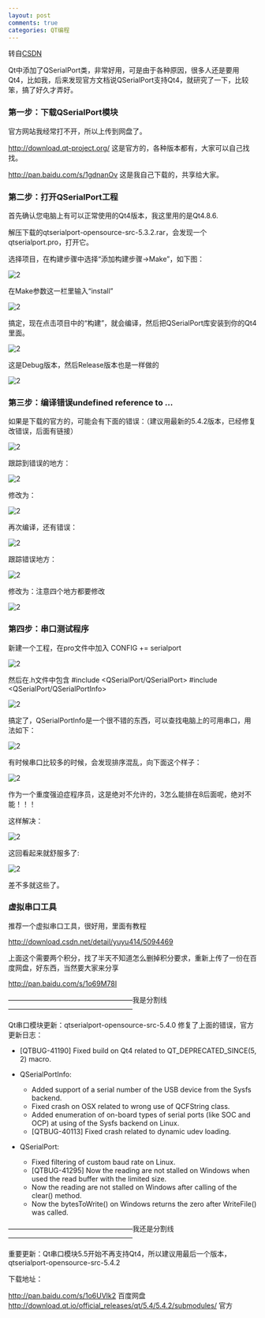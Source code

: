 ```yaml
---
layout: post
comments: true
categories: QT编程
---
```


转自[CSDN](http://blog.csdn.net/yuyu414/article/details/42400721)

Qt中添加了QSerialPort类，非常好用，可是由于各种原因，很多人还是要用Qt4，比如我，后来发现官方文档说QSerialPort支持Qt4，就研究了一下，比较笨，搞了好久才弄好。

### 第一步：下载QSerialPort模块

官方网站我经常打不开，所以上传到网盘了。

http://download.qt-project.org/  这是官方的，各种版本都有，大家可以自己找找。

http://pan.baidu.com/s/1gdnanOv  这是我自己下载的，共享给大家。

### 第二步：打开QSerialPort工程
首先确认您电脑上有可以正常使用的Qt4版本，我这里用的是Qt4.8.6.

解压下载的qtserialport-opensource-src-5.3.2.rar，会发现一个qtserialport.pro，打开它。

选择项目，在构建步骤中选择“添加构建步骤->Make”，如下图：

![2](http://img.blog.csdn.net/20150104213230343)

在Make参数这一栏里输入“install”

![2](http://img.blog.csdn.net/20150104213341467)

搞定，现在点击项目中的“构建”，就会编译，然后把QSerialPort库安装到你的Qt4里面。

![2](http://img.blog.csdn.net/20150104213626000)


这是Debug版本，然后Release版本也是一样做的

![2](http://img.blog.csdn.net/20150104213850940)

### 第三步：编译错误undefined reference to ...
如果是下载的官方的，可能会有下面的错误：（建议用最新的5.4.2版本，已经修复改错误，后面有链接）

![2](http://img.blog.csdn.net/20150104214346748)

跟踪到错误的地方：

![2](http://img.blog.csdn.net/20150104214418619)

修改为：

![2](http://img.blog.csdn.net/20150104214701234)

再次编译，还有错误：

![2](http://img.blog.csdn.net/20150104214711811)

跟踪错误地方：

![2](http://img.blog.csdn.net/20150104214749188)

修改为：注意四个地方都要修改

![2](http://img.blog.csdn.net/20150104214859934)

### 第四步：串口测试程序
新建一个工程，在pro文件中加入 CONFIG += serialport

![2](http://img.blog.csdn.net/20150104215151109)


然后在.h文件中包含 #include <QSerialPort/QSerialPort> #include <QSerialPort/QSerialPortInfo>

![2](http://img.blog.csdn.net/20150104215138150)

搞定了，QSerialPortInfo是一个很不错的东西，可以查找电脑上的可用串口，用法如下：

![2](http://img.blog.csdn.net/20150104215703161)

有时候串口比较多的时候，会发现排序混乱，向下面这个样子：

![2](http://img.blog.csdn.net/20150104215759648)

作为一个重度强迫症程序员，这是绝对不允许的，3怎么能排在8后面呢，绝对不能！！！

这样解决：

![2](http://img.blog.csdn.net/20150104220300199)

这回看起来就舒服多了:

![2](http://img.blog.csdn.net/20150104220401875)

差不多就这些了。

### 虚拟串口工具
推荐一个虚拟串口工具，很好用，里面有教程

http://download.csdn.net/detail/yuyu414/5094469

上面这个需要两个积分，找了半天不知道怎么删掉积分要求，重新上传了一份在百度网盘，好东西，当然要大家来分享

http://pan.baidu.com/s/1o69M78I

——————————————————我是分割线——————————————————

Qt串口模块更新：qtserialport-opensource-src-5.4.0
修复了上面的错误，官方更新日志：

 - [QTBUG-41190] Fixed build on Qt4 related to QT_DEPRECATED_SINCE(5, 2) macro.


 - QSerialPortInfo:
   * Added support of a serial number of the USB device from the Sysfs backend.
   * Fixed crash on OSX related to wrong use of QCFString class.
   * Added enumeration of on-board types of serial ports (like SOC and OCP)
     at using of the Sysfs backend on Linux.
   * [QTBUG-40113] Fixed crash related to dynamic udev loading.


 - QSerialPort:
   * Fixed filtering of custom baud rate on Linux.
   * [QTBUG-41295] Now the reading are not stalled on Windows when used the
     read buffer with the limited size.
   * Now the reading are not stalled on Windows after calling of the clear()
     method.
   * Now the bytesToWrite() on Windows returns the zero after WriteFile()
     was called.

——————————————————我还是分割线——————————————————

重要更新：Qt串口模块5.5开始不再支持Qt4，所以建议用最后一个版本，qtserialport-opensource-src-5.4.2

下载地址：

http://pan.baidu.com/s/1o6UVlk2 百度网盘
http://download.qt.io/official_releases/qt/5.4/5.4.2/submodules/ 官方
